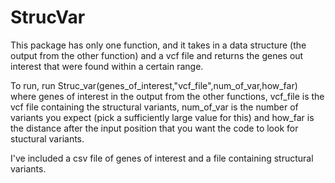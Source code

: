# StrucVar

This package has only one function, and it takes in a data structure (the output from the other function) and a vcf file and returns the genes out interest that were found within a certain range. 

To run, run Struc_var(genes_of_interest,"vcf_file",num_of_var,how_far)
where genes of interest in the output from the other functions, vcf_file is the vcf file containing the structural variants, num_of_var is the number of variants you expect (pick a sufficiently large value for this) and how_far is the distance after the input position that you want the code to look for stuctural variants. 

I've included a csv file of genes of interest and a file containing structural variants. 

